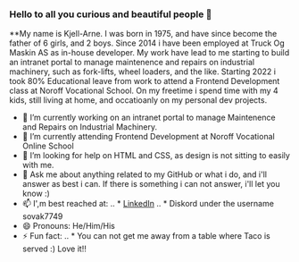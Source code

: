 ### Hello to all you curious and beautiful people 👋


**My name is Kjell-Arne. I was born in 1975, and have since become the father of 6 girls, and 2 boys. Since 2014 i have been employed at Truck Og Maskin AS as in-house developer. My work have lead to me starting to build an intranet portal to manage maintenence and repairs on industrial machinery, such as fork-lifts, wheel loaders, and the like.
Starting 2022 i took 80% Educational leave from work to attend a Frontend Development class at Noroff Vocational School.
On my freetime i spend time with my 4 kids, still living at home, and occatioanly on my personal dev projects. 

- 🔭 I’m currently working on an intranet portal to manage Maintenence and Repairs on Industrial Machinery.
- 🌱 I’m currently attending Frontend Development at Noroff Vocational Online School
- 🤔 I’m looking for help on HTML and CSS, as design is not sitting to easily with me.
- 💬 Ask me about anything related to my GitHub or what i do, and i'll answer as best i can. If there is something i can not answer, i'll let you know :)
- 📫 I',m best reached at:
.. * [LinkedIn](https://www.linkedin.com/in/kjell-arne-neshagen-83152222b/)
.. * Diskord under the username sovak7749
- 😄 Pronouns: He/Him/His
- ⚡ Fun fact:
.. * You can not get me away from a table where Taco is served :) Love it!!
